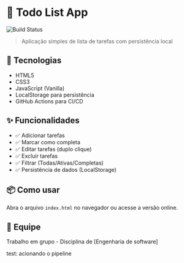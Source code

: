 # 📝 Todo List App

![Build Status](https://github.com/EdRelikya/todo-list-app/actions/workflows/ci.yml/badge.svg)

> Aplicação simples de lista de tarefas com persistência local

## 🚀 Tecnologias

- HTML5
- CSS3
- JavaScript (Vanilla)
- LocalStorage para persistência
- GitHub Actions para CI/CD

## ✨ Funcionalidades

- ✅ Adicionar tarefas
- ✅ Marcar como completa
- ✅ Editar tarefas (duplo clique)
- ✅ Excluir tarefas
- ✅ Filtrar (Todas/Ativas/Completas)
- ✅ Persistência de dados (LocalStorage)

## 📦 Como usar

Abra o arquivo `index.html` no navegador ou acesse a versão online.

## 👥 Equipe

Trabalho em grupo - Disciplina de [Engenharia de software]

test: acionando o pipeline
